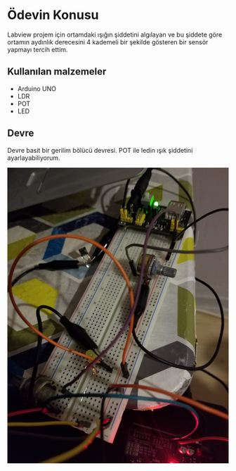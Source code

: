 # Ödevin Konusu

Labview projem için ortamdaki ışığın şiddetini algılayan ve bu şiddete göre ortamın aydınlık derecesini 4 kademeli bir şekilde gösteren bir sensör yapmayı tercih ettim.

## Kullanılan malzemeler

-   Arduino UNO
-   LDR
-   POT
-   LED

## Devre

Devre basit bir gerilim bölücü devresi. POT ile ledin ışık şiddetini ayarlayabiliyorum.

![](/devre.jpg)

